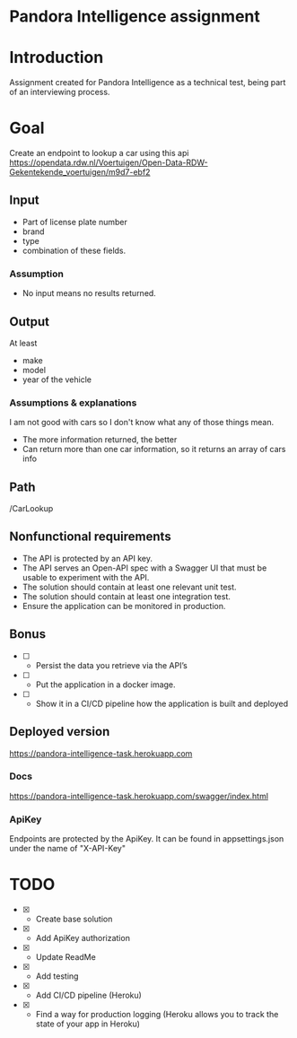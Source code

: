 # Pandora Intelligence assignment

# Introduction
Assignment created for Pandora Intelligence as a technical test, being part of an interviewing process. 

# Goal
Create an endpoint to lookup a car using this api https://opendata.rdw.nl/Voertuigen/Open-Data-RDW-Gekentekende_voertuigen/m9d7-ebf2
## Input 
- Part of license plate number 
- brand
- type 
- combination of these fields.
### Assumption
- No input means no results returned.
## Output 
At least
- make
- model
- year of the vehicle
### Assumptions & explanations
I am not good with cars so I don't know what any of those things mean.
- The more information returned, the better
- Can return more than one car information, so it returns an array of cars info
## Path
/CarLookup
## Nonfunctional requirements
- The API is protected by an API key.
- The API serves an Open-API spec with a Swagger UI that must be usable to experiment with the API.
- The solution should contain at least one relevant unit test.
- The solution should contain at least one integration test.
- Ensure the application can be monitored in production.
## Bonus
- [ ] - Persist the data you retrieve via the API’s
- [ ] - Put the application in a docker image.
- [ ] - Show it in a CI/CD pipeline how the application is built and deployed

## Deployed version
https://pandora-intelligence-task.herokuapp.com
### Docs
https://pandora-intelligence-task.herokuapp.com/swagger/index.html
### ApiKey
Endpoints are protected by the ApiKey. It can be found in appsettings.json under the name of "X-API-Key"

# TODO

- [X] - Create base solution
- [X] - Add ApiKey authorization
- [X] - Update ReadMe
- [X] - Add testing
- [X] - Add CI/CD pipeline (Heroku)
- [X] - Find a way for production logging (Heroku allows you to track the state of your app in Heroku)
